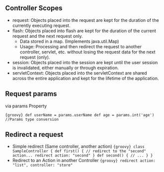 ## Controller Scopes

- request: Objects placed into the request are kept for the duration of the currently executing request.
- flash: Objects placed into flash are kept for the duration of the current request and the next request only.
    - Data stored in a map. (Implements java.util.Map)
    - Usage: Processing and then redirect the request to another controller, servlet, etc. without losing the request data for the next request (only).
- session: Objects placed into the session are kept until the user session is invalidated, either manually or through expiration.
- servletContext: Objects placed into the servletContext are shared across the entire application and kept for the lifetime of the application.

## Request params

via params Property

``{groovy}
def userName = params.userName
def age = params.int('age') //Params type conversion
``

## Redirect a request

- Simple redirect (Same controller, another action)
``{groovy}
class SampleController {
  def first() {
    // redirect to the "second" action...
    redirect action: "second"
  }
  def second() {
    // ...
  }
}
``
- Redirect to an Action in another Controller
``{groovy}
  redirect action: "list", controller: "store"
``